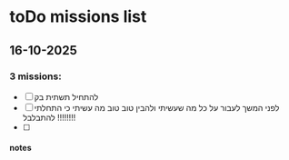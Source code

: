 # toDo missions list

## 16-10-2025
### 3 missions:
- [ ] להתחיל תשתית בק
- [ ] לפני המשך לעבור על כל מה שעשיתי ולהבין טוב טוב מה עשיתי כי התחלתי להתבלבל !!!!!!!!
- [ ] 

#### notes 

